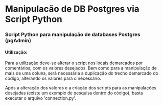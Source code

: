 # Manipulacão de DB Postgres via Script Python

### Script Python para manipulação de databases Postgres (pgAdmin)


#### Utilização:

Para a utilização deve-se alterar o script nos locais demarcados por comentários, com os valores desejados.
Bem como para a manipulação de mais de uma coluna, será necessária a duplicação do trecho demarcado do código, alterando
os valores para o necessário.

Após a alteração dos valores e a criação dos scripts para as manipulações desejadas (existe um exemplo de pesquisa dentro do código), basta
executar o arquivo 'connection.py'.


